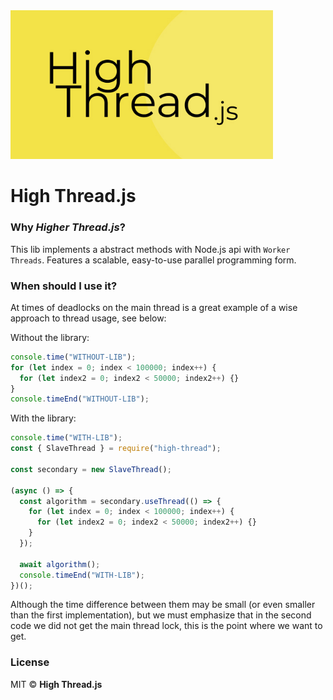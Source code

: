 <img src="./assets/logo.jpg" style="width: 420px">

# High Thread.js

### Why _Higher Thread.js_?

This lib implements a abstract methods with Node.js api with `Worker Threads`. Features a scalable, easy-to-use parallel programming form.

### When should I use it?

At times of deadlocks on the main thread is a great example of a wise approach to thread usage, see below:

Without the library:

```js
console.time("WITHOUT-LIB");
for (let index = 0; index < 100000; index++) {
  for (let index2 = 0; index2 < 50000; index2++) {}
}
console.timeEnd("WITHOUT-LIB");
```

With the library:

```js
console.time("WITH-LIB");
const { SlaveThread } = require("high-thread");

const secondary = new SlaveThread();

(async () => {
  const algorithm = secondary.useThread(() => {
    for (let index = 0; index < 100000; index++) {
      for (let index2 = 0; index2 < 50000; index2++) {}
    }
  });

  await algorithm();
  console.timeEnd("WITH-LIB");
})();
```

Although the time difference between them may be small (or even smaller than the first implementation), but we must emphasize that in the second code we did not get the main thread lock, this is the point where we want to get.

### License

MIT © **High Thread.js**
